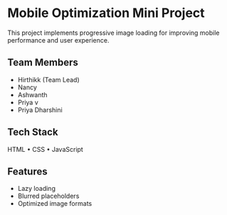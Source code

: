# Mobile Optimization Mini Project

This project implements progressive image loading for improving mobile performance and user experience.

## Team Members
- Hirthikk (Team Lead)
- Nancy
- Ashwanth
- Priya v
- Priya Dharshini

## Tech Stack
HTML • CSS • JavaScript

## Features
- Lazy loading
- Blurred placeholders
- Optimized image formats

